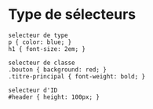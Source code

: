 # Type de sélecteurs

	selecteur de type
    p { color: blue; }
    h1 { font-size: 2em; }

	selecteur de classe
    .bouton { background: red; }
    .titre-principal { font-weight: bold; }

	selecteur d'ID
    #header { height: 100px; }

